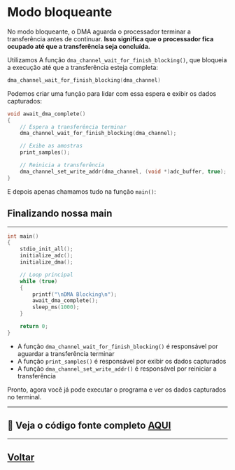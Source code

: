 # Modo bloqueante
No modo bloqueante, o DMA aguarda o processador terminar a transferência antes de continuar. **Isso significa que o processador fica ocupado até que a transferência seja concluída.**

Utilizamos A função `dma_channel_wait_for_finish_blocking()`, que bloqueia a execução até que a transferência esteja completa:

```c
dma_channel_wait_for_finish_blocking(dma_channel)
```

Podemos criar uma função para lidar com essa espera e exibir os dados capturados:

```c
void await_dma_complete()
{
    // Espera a transferência terminar
    dma_channel_wait_for_finish_blocking(dma_channel);

    // Exibe as amostras
    print_samples();   

    // Reinicia a transferência            
    dma_channel_set_write_addr(dma_channel, (void *)adc_buffer, true); 
}
```
E depois apenas chamamos tudo na função `main()`:

## Finalizando nossa main
---
```c
int main()
{
    stdio_init_all();
    initialize_adc();
    initialize_dma();

    // Loop principal
    while (true)
    {
        printf("\nDMA Blocking\n");
        await_dma_complete();
        sleep_ms(1000);
    }

    return 0;
}
```
- A função `dma_channel_wait_for_finish_blocking()` é responsável por aguardar a transferência terminar
- A função `print_samples()` é responsável por exibir os dados capturados
- A função `dma_channel_set_write_addr()` é responsável por reiniciar a transferência

Pronto, agora você já pode executar o programa e ver os dados capturados no terminal.

---
## 🔗 Veja o código fonte completo [AQUI](../../../src/dma_init/dma_blocking.c)
---
## [Voltar](../../implementacao/2-config-dma/config-dma.md#4-modo-bloqueante-x-modo-com-interrupção)
